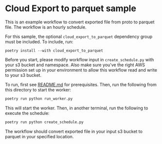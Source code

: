 # Cloud Export to parquet sample

This is an example workflow to convert exported file from proto to parquet file. The workflow is an hourly schedule. 

For this sample, the optional `cloud_export_to_parquet` dependency group must be included. To include, run:

    poetry install --with cloud_export_to_parquet

Before you start, please modify workflow input in `create_schedule.py` with your s3 bucket and namespace. Also make sure you've the right AWS permission set up in your environment to allow this workflow read and write to your s3 bucket. 

To run, first see [README.md](../README.md) for prerequisites. Then, run the following from this directory to start the worker:

```bash
poetry run python run_worker.py
```

This will start the worker. Then, in another terminal, run the following to execute the schedule:

```bash
poetry run python create_schedule.py
```

The workflow should convert exported file in your input s3 bucket to parquet in your specified location.
